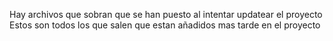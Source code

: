 Hay archivos que sobran que se han puesto al intentar updatear el proyecto
Estos son todos los que salen que estan añadidos mas tarde en el proyecto
